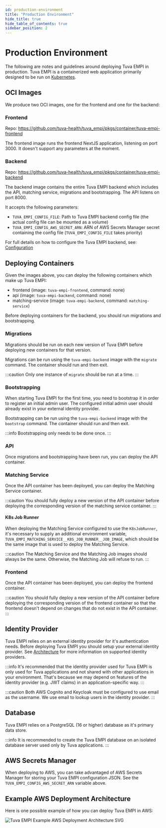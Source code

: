 ```yaml
---
id: production-environment
title: "Production Environment"
hide_title: true
hide_table_of_contents: true
sidebar_position: 2
---
```


# Production Environment

The following are notes and guidelines around deploying Tuva EMPI in production. Tuva EMPI is a containerized web application primarily designed to be run on [Kubernetes](https://kubernetes.io/).

## OCI Images

We produce two OCI images, one for the frontend and one for the backend:

### Frontend

Repo: https://github.com/tuva-health/tuva_empi/pkgs/container/tuva-empi-frontend

The frontend image runs the frontend NextJS application, listening on port 3000. It doesn't support any parameters at the moment.

### Backend

Repo: https://github.com/tuva-health/tuva_empi/pkgs/container/tuva-empi-backend

The backend image contains the entire Tuva EMPI backend which includes the API, matching service, migrations and bootstrapping. The API listens on port 8000.

It accepts the following parameters:

- `TUVA_EMPI_CONFIG_FILE`: Path to Tuva EMPI backend config file (the actual config file can be mounted as a volume)
- `TUVA_EMPI_CONFIG_AWS_SECRET_ARN`: ARN of AWS Secrets Manager secret containing the config file (`TUVA_EMPI_CONFIG_FILE` takes priority)

For full details on how to configure the Tuva EMPI backend, see: [Configuration](../configuration)

## Deploying Containers

Given the images above, you can deploy the following containers which make up Tuva EMPI:

- frontend (image: `tuva-empi-frontend`, command: none)
- api (image: `tuva-empi-backend`, command: none)
- matching-service (image: `tuva-empi-backend`, command: `matching-service`)

Before deploying containers for the backend, you should run migrations and bootstrapping.

### Migrations

Migrations should be run on each new version of Tuva EMPI before deploying new containers for that version.

Migrations can be run using the `tuva-empi-backend` image with the `migrate` command. The container should run and then exit.

:::caution
Only one instance of `migrate` should be run at a time.
:::

### Bootstrapping

When starting Tuva EMPI for the first time, you need to bootstrap it in order to register an initial admin user. The configured initial admin user should already exist in your external identity provider.

Bootstrapping can be run using the `tuva-empi-backend` image with the `bootstrap` command. The container should run and then exit.

:::info
Bootstrapping only needs to be done once.
:::

### API

Once migrations and bootstrapping have been run, you can deploy the API container.

### Matching Service

Once the API container has been deployed, you can deploy the Matching Service container.

:::caution
You should fully deploy a new version of the API container before deploying the corresponding version of the matching service container.
:::

#### K8s Job Runner

When deploying the Matching Service configured to use the `K8sJobRunner`, it's necessary to supply an additional environment variable, `TUVA_EMPI_MATCHING_SERVICE__K8S_JOB_RUNNER__JOB_IMAGE`, which should be the same image that is used to deploy the Matching Service.

:::caution
The Matching Service and the Matching Job images should always be the same. Otherwise, the Matching Job will refuse to run.
:::

### Frontend

Once the API container has been deployed, you can deploy the frontend container.

:::caution
You should fully deploy a new version of the API container before deploying the corresponding version of the frontend container so that the frontend doesn't depend on changes that do not exist in the API container.
:::

## Identity Provider

Tuva EMPI relies on an external identity provider for it's authentication needs. Before deploying Tuva EMPI you should setup your external identity provider. See [Architecture](../architecture/overview) for more information on supported identity providers.

:::info
It's recommended that the identity provider used for Tuva EMPI is only used for Tuva applications and not shared with other applications in your environment. That's because we may depend on features of the identity provider (e.g. JWT claims) in an application-specific way.
:::

:::caution
Both AWS Cognito and Keycloak must be configured to use email as the username. We use email to lookup users in the identity provider.
:::

## Database

Tuva EMPI relies on a PostgreSQL (16 or higher) database as it's primary data store.

:::info
It is recommended to create the Tuva EMPI database on an isolated database server used only by Tuva applications.
:::

## AWS Secrets Manager

When deploying to AWS, you can take advantaged of AWS Secrets Manager for storing your Tuva EMPI configuration JSON. See the `TUVA_EMPI_CONFIG_AWS_SECRET_ARN` variable above.

## Example AWS Deployment Architecture

Here is one possible example of how you can deploy Tuva EMPI in AWS:

![Tuva EMPI Example AWS Deployment Architecture SVG](/img/empi-aws-example-architecture.svg)
